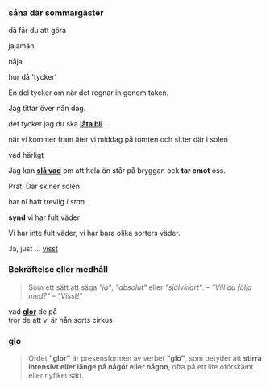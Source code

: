 ### såna där sommargäster

då får du att göra

jajamän

nåja

hur då 'tycker'

En del tycker om när det regnar in genom taken.

Jag tittar över nån dag.

det tycker jag du ska **[låta bli](https://sv.wiktionary.org/wiki/l%C3%A5ta_bli)**.

när vi kommer fram äter vi middag på tomten och sitter där i solen

vad härligt

Jag kan [**slå vad**](https://sv.wiktionary.org/wiki/sl%C3%A5_vad#Verb) om att hela ön står på bryggan ock **tar emot** oss.

Prat! Där skiner solen.

har ni haft trevlig *i stan*

**synd** vi har fult väder

Vi har inte fult väder, vi har bara olika sorters väder.

Ja, just ... [visst](#bekr%C3%A4ftelse-eller-medh%C3%A5ll)

### Bekräftelse eller medhåll
> Som ett sätt att säga _"ja"_, _"absolut"_ eller _"självklart"_. – _"Vill du följa med?"_ – _"Visst!"_

vad **[glor](#glo)** de på  
tror de att vi är nån sorts cirkus

### glo
> Ordet **"glor"** är presensformen av verbet **"glo"**, som betyder att **stirra intensivt eller länge på något eller någon**, ofta på ett lite oförskämt eller nyfiket sätt.


<!--stackedit_data:
eyJoaXN0b3J5IjpbLTE3MTM3NTQxMzIsODczOTcyNzIzLC0xOT
E2NDk1NTE1LC0xMDIxNjQ3MjY4LC03NzA4MTI1MjcsNjUzMjcz
MzcwLDEzNTU3NTg4NzQsNTY3MjcxMTgsMTU0MDEwMzYxNCw0OD
czNjEyODgsLTY2ODk3NjYxNCwxNTYyNjM1MDk4LC0xNzgwNTU2
OTE3LDE5OTg3MDk0MDEsLTg4NTUxNjM3NF19
-->